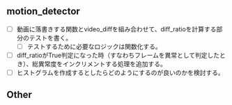 ## motion_detector
- [ ] 動画に落書きする関数とvideo_diffを組み合わせて、diff_ratioを計算する部分のテストを書く。
    - [ ] テストするために必要なロジックは関数化する。
- [ ] diff_ratioがTrue判定になった時（すなわちフレームを異常として判定したとき）、総異常度をインクリメントする処理を追加する。
- [ ] ヒストグラムを作成するとしたらどのようにするのが良いのかを検討する。

## Other

